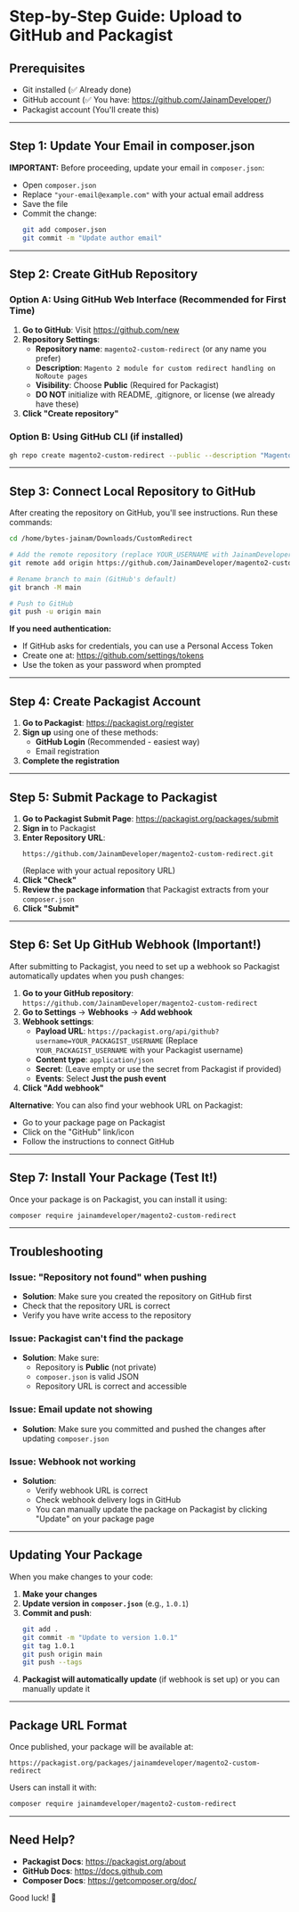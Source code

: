 # Step-by-Step Guide: Upload to GitHub and Packagist

## Prerequisites
- Git installed (✅ Already done)
- GitHub account (✅ You have: https://github.com/JainamDeveloper/)
- Packagist account (You'll create this)

---

## Step 1: Update Your Email in composer.json

**IMPORTANT:** Before proceeding, update your email in `composer.json`:
- Open `composer.json`
- Replace `"your-email@example.com"` with your actual email address
- Save the file
- Commit the change:
  ```bash
  git add composer.json
  git commit -m "Update author email"
  ```

---

## Step 2: Create GitHub Repository

### Option A: Using GitHub Web Interface (Recommended for First Time)

1. **Go to GitHub**: Visit https://github.com/new
2. **Repository Settings**:
   - **Repository name**: `magento2-custom-redirect` (or any name you prefer)
   - **Description**: `Magento 2 module for custom redirect handling on NoRoute pages`
   - **Visibility**: Choose **Public** (Required for Packagist)
   - **DO NOT** initialize with README, .gitignore, or license (we already have these)
3. **Click "Create repository"**

### Option B: Using GitHub CLI (if installed)

```bash
gh repo create magento2-custom-redirect --public --description "Magento 2 module for custom redirect handling on NoRoute pages"
```

---

## Step 3: Connect Local Repository to GitHub

After creating the repository on GitHub, you'll see instructions. Run these commands:

```bash
cd /home/bytes-jainam/Downloads/CustomRedirect

# Add the remote repository (replace YOUR_USERNAME with JainamDeveloper if needed)
git remote add origin https://github.com/JainamDeveloper/magento2-custom-redirect.git

# Rename branch to main (GitHub's default)
git branch -M main

# Push to GitHub
git push -u origin main
```

**If you need authentication:**
- If GitHub asks for credentials, you can use a Personal Access Token
- Create one at: https://github.com/settings/tokens
- Use the token as your password when prompted

---

## Step 4: Create Packagist Account

1. **Go to Packagist**: https://packagist.org/register
2. **Sign up** using one of these methods:
   - **GitHub Login** (Recommended - easiest way)
   - Email registration
3. **Complete the registration**

---

## Step 5: Submit Package to Packagist

1. **Go to Packagist Submit Page**: https://packagist.org/packages/submit
2. **Sign in** to Packagist
3. **Enter Repository URL**: 
   ```
   https://github.com/JainamDeveloper/magento2-custom-redirect.git
   ```
   (Replace with your actual repository URL)
4. **Click "Check"**
5. **Review the package information** that Packagist extracts from your `composer.json`
6. **Click "Submit"**

---

## Step 6: Set Up GitHub Webhook (Important!)

After submitting to Packagist, you need to set up a webhook so Packagist automatically updates when you push changes:

1. **Go to your GitHub repository**: `https://github.com/JainamDeveloper/magento2-custom-redirect`
2. **Go to Settings** → **Webhooks** → **Add webhook**
3. **Webhook settings**:
   - **Payload URL**: `https://packagist.org/api/github?username=YOUR_PACKAGIST_USERNAME`
     (Replace `YOUR_PACKAGIST_USERNAME` with your Packagist username)
   - **Content type**: `application/json`
   - **Secret**: (Leave empty or use the secret from Packagist if provided)
   - **Events**: Select **Just the push event**
4. **Click "Add webhook"**

**Alternative**: You can also find your webhook URL on Packagist:
- Go to your package page on Packagist
- Click on the "GitHub" link/icon
- Follow the instructions to connect GitHub

---

## Step 7: Install Your Package (Test It!)

Once your package is on Packagist, you can install it using:

```bash
composer require jainamdeveloper/magento2-custom-redirect
```

---

## Troubleshooting

### Issue: "Repository not found" when pushing
- **Solution**: Make sure you created the repository on GitHub first
- Check that the repository URL is correct
- Verify you have write access to the repository

### Issue: Packagist can't find the package
- **Solution**: Make sure:
  - Repository is **Public** (not private)
  - `composer.json` is valid JSON
  - Repository URL is correct and accessible

### Issue: Email update not showing
- **Solution**: Make sure you committed and pushed the changes after updating `composer.json`

### Issue: Webhook not working
- **Solution**: 
  - Verify webhook URL is correct
  - Check webhook delivery logs in GitHub
  - You can manually update the package on Packagist by clicking "Update" on your package page

---

## Updating Your Package

When you make changes to your code:

1. **Make your changes**
2. **Update version in `composer.json`** (e.g., `1.0.1`)
3. **Commit and push**:
   ```bash
   git add .
   git commit -m "Update to version 1.0.1"
   git tag 1.0.1
   git push origin main
   git push --tags
   ```
4. **Packagist will automatically update** (if webhook is set up) or you can manually update it

---

## Package URL Format

Once published, your package will be available at:
```
https://packagist.org/packages/jainamdeveloper/magento2-custom-redirect
```

Users can install it with:
```bash
composer require jainamdeveloper/magento2-custom-redirect
```

---

## Need Help?

- **Packagist Docs**: https://packagist.org/about
- **GitHub Docs**: https://docs.github.com
- **Composer Docs**: https://getcomposer.org/doc/

Good luck! 🚀
